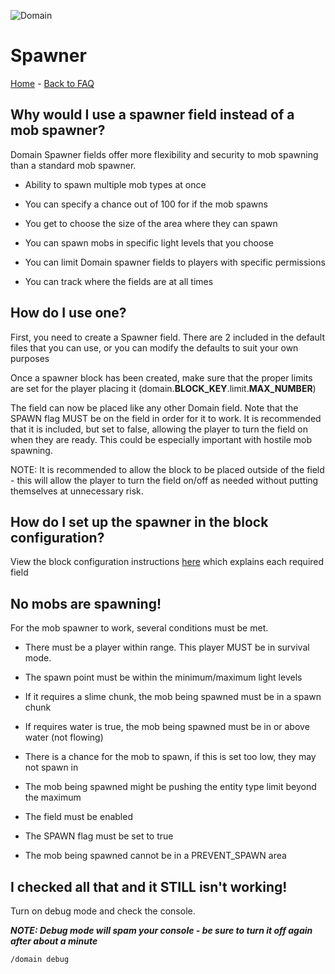 ![Domain](https://torpkev.github.io/domain_docs/images/domain_alt_small.png)

# Spawner

[Home](https://torpkev.github.io/domain_docs) - [Back to FAQ](https://torpkev.github.io/domain_docs/faq)

## Why would I use a spawner field instead of a mob spawner?

Domain Spawner fields offer more flexibility and security to mob spawning than a standard mob spawner.

- Ability to spawn multiple mob types at once

- You can specify a chance out of 100 for if the mob spawns

- You get to choose the size of the area where they can spawn

- You can spawn mobs in specific light levels that you choose 

- You can limit Domain spawner fields to players with specific permissions

- You can track where the fields are at all times

## How do I use one?

First, you need to create a Spawner field.  There are 2 included in the default files that you can use, or you can modify the defaults to suit your own purposes

Once a spawner block has been created, make sure that the proper limits are set for the player placing it (domain.**BLOCK_KEY**.limit.**MAX_NUMBER**)

The field can now be placed like any other Domain field.  Note that the SPAWN flag MUST be on the field in order for it to work.  It is recommended that it is included, but set to false, allowing the player to turn the field on when they are ready.  This could be especially important with hostile mob spawning.  

NOTE: It is recommended to allow the block to be placed outside of the field - this will allow the player to turn the field on/off as needed without putting themselves at unnecessary risk.

## How do I set up the spawner in the block configuration?

View the block configuration instructions [here](https://torpkev.github.io/domain_docs/blockconfig) which explains each required field

## No mobs are spawning!

For the mob spawner to work, several conditions must be met.

- There must be a player within range.  This player MUST be in survival mode.

- The spawn point must be within the minimum/maximum light levels

- If it requires a slime chunk, the mob being spawned must be in a spawn chunk

- If requires water is true, the mob being spawned must be in or above water (not flowing)

- There is a chance for the mob to spawn, if this is set too low, they may not spawn in

- The mob being spawned might be pushing the entity type limit beyond the maximum

- The field must be enabled

- The SPAWN flag must be set to true

- The mob being spawned cannot be in a PREVENT_SPAWN area

## I checked all that and it STILL isn't working!

Turn on debug mode and check the console.

***NOTE: Debug mode will spam your console - be sure to turn it off again after about a minute***

    /domain debug
    
